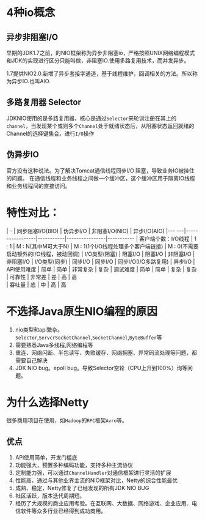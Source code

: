 # 4种io概念

## 异步非阻塞I/O
早期的JDK1.7之前，的NIO框架称为异步非阻塞io，严格按照UNIX网络编程模式和JDK的实现进行区分只能叫做，非阻塞IO.使用多路复用技术，而并发异步。

1.7提供NIO2.0.新增了异步套接字通道，基于线程维护，回调相关的方法。所以称为异步IO.也叫AIO.

## 多路复用器 Selector

JDKNIO使用的是多路复用器，核心是通过`Selector`来轮训注册在其上的`channel`，当发现某个或则多个`Channel`处于就绪状态后，从阻塞状态返回就绪的Channel的选择键集合，进行`I/O`操作

## 伪异步IO
官方没有这种说法。为了解决Tomcat通信线程同步I/O 阻塞，导致业务IO被挂住的问题。 在通信线程和业务线程之间做一个缓冲区，这个缓冲区用于隔离IO线程和业务线程间的直接访问。

# 特性对比：

| -     | 同步阻塞I/O(BIO) | 伪异步I/O | 非阻塞I/O(NIO) | 异步I/O(AIO) 
|--- ---|-----------------|-----------|----------------|-----------
| 客户端个数：I/O线程 | 1 : 1 | M : N(其中M可大于N) | M : 1(1个I/O线程处理多个客户端链接) | M : 0(不需要启动额外的I/O线程，被动回调)
| I/O类型(阻塞) | 阻塞I/O | 阻塞I/O | 非阻塞I/O | 非阻塞I/O
| I/O类型(同步) | 同步I/O | 同步I/O | 同步I/O(I/O多路复用) | 异步I/O
| API使用难度   | 简单    | 简单    | 非常复杂 | 复杂
| 调试难度      | 简单    | 简单    | 复杂     | 复杂
| 可靠性        | 非常差  | 差      | 高      | 高   
| 吞吐量        | 底      | 中      | 高      | 高

# 不选择Java原生NIO编程的原因
1. nio类型和api繁杂。`Selector`,`ServcrSocketChannel`,`SocketChannel`,`ByteBuffer`等
2. 需要熟悉Java多线程,网络编程等
3. 重连、网络闪断、半包读写、失败缓存、网络拥塞、异常码流处理等问题，都需要自己解决
4. JDK NIO bug。epoll bug。导致Selector空轮（CPU上升到100%）询等问题。

# 为什么选择Netty
很多商用项目在使用，如`Hadoop`的`RPC`框架`Avro`等。

## 优点
1. APi使用简单，开发门槛底
2. 功能强大，预置多种编码功能，支持多种主流协议
3. 定制能力强，可以通过`ChannelHandler`对通信框架进行灵活的扩展
4. 性能高，通过与其他业界主流的NIO框架对比，Netty的综合性能最优
5. 成熟、稳定，Netty修复了已经发现的所有JDK NIO BUG
6. 社区活跃，版本迭代周期短。
7. 经历了大规模的商业应用考验。在互联网、大数据、网络游戏、企业应用、电信软件等众多行业已经得到成功商用。
